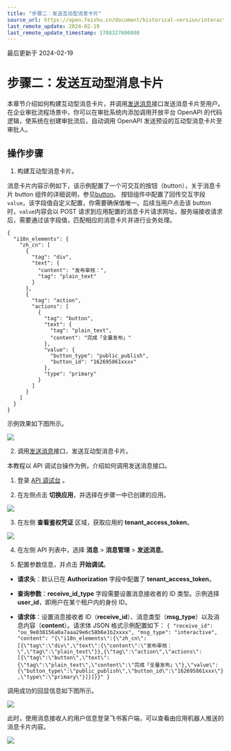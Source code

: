 ```yaml
---
title: "步骤二：发送互动型消息卡片"
source_url: https://open.feishu.cn/document/historical-version/interactive-message-card-sending/message-card-reference
last_remote_update: 2024-02-19
last_remote_update_timestamp: 1708327696000
---
```

最后更新于 2024-02-19

# 步骤二：发送互动型消息卡片

本章节介绍如何构建互动型消息卡片，并调用[发送消息](https://open.feishu.cn/document/uAjLw4CM/ukTMukTMukTM/reference/im-v1/message/create)接口发送消息卡片至用户。在企业审批流程场景中，你可以在审批系统内添加调用开放平台 OpenAPI 的代码逻辑，使系统在创建审批流后，自动调用 OpenAPI 发送预设的互动型消息卡片至审批人。

## 操作步骤

1. 构建互动型消息卡片。

消息卡片内容示例如下，该示例配置了一个可交互的按钮（button），关于消息卡片 button 组件的详细说明，参见[button](https://open.feishu.cn/document/ukTMukTMukTM/uEzNwUjLxcDM14SM3ATN)。
按钮组件中配置了回传交互字段`value`，该字段值自定义配置，你需要确保值唯一。后续当用户点击该 button 时，`value`内容会以 POST 请求到应用配置的消息卡片请求网址，服务端接收请求后，需要通过该字段值，匹配相应的消息卡片并进行业务处理。

```
{
  "i18n_elements": {
    "zh_cn": [
      {
        "tag": "div",
        "text": {
          "content": "发布审核：",
          "tag": "plain_text"
        }
      },
      {
        "tag": "action",
        "actions": [
          {
            "tag": "button",
            "text": {
              "tag": "plain_text",
              "content": "完成「全量发布」"
            },
            "value": {
              "button_type": "public_publish",
              "button_id": "162695861xxxx"
            },
            "type": "primary"
          }
        ]
      }
    ]
  }
}
```

示例效果如下图所示。

![](https://sf3-cn.feishucdn.com/obj/open-platform-opendoc/d14a9b86947b0b5b3085333bb73fb02d_Yo3wXDrOGA.png?height=212&lazyload=true&maxWidth=450&width=812)

2. 调用[发送消息](https://open.feishu.cn/document/uAjLw4CM/ukTMukTMukTM/reference/im-v1/message/create)接口，发送互动型消息卡片。

本教程以 API 调试台操作为例，介绍如何调用发送消息接口。

1. 登录 [API 调试台](https://open.feishu.cn/api-explorer) 。

2. 在左侧点击 **切换应用**，并选择在步骤一中已创建的应用。

![](https://sf3-cn.feishucdn.com/obj/open-platform-opendoc/39135f46288eaf4a4c5b922ed949084c_3Hv9X1E6JV.png?height=1552&lazyload=true&maxWidth=600&width=2882)

3. 在左侧 **查看鉴权凭证** 区域，获取应用的 **tenant_access_token**。

![](https://sf3-cn.feishucdn.com/obj/open-platform-opendoc/8e98d936923d00aa428807e90766196b_BKWLWYUVlR.png?height=1444&lazyload=true&maxWidth=600&width=2880)

4. 在左侧 API 列表中，选择 **消息** > **消息管理** > **发送消息**。

5. 配置参数信息，并点击 **开始调试**。

- **请求头**：默认已在 **Authorization** 字段中配置了 **tenant_access_token**。

- **查询参数**：**receive_id_type** 字段需要设置消息接收者的 ID 类型。示例选择 **user_id**，即用户在某个租户内的身份 ID。

- **请求体**：设置消息接收者 ID（**receive_id**）、消息类型（**msg_type**）以及消息内容（**content**）。请求体 JSON 格式示例配置如下：
            ```
          {
              "receive_id": "ou_9e038156a0a7aaa29e6c58b6e1b2xxxx",
              "msg_type": "interactive",
              "content": "{\"i18n_elements\":{\"zh_cn\":[{\"tag\":\"div\",\"text\":{\"content\":\"发布审核：\",\"tag\":\"plain_text\"}},{\"tag\":\"action\",\"actions\":[{\"tag\":\"button\",\"text\":{\"tag\":\"plain_text\",\"content\":\"完成「全量发布」\"},\"value\":{\"button_type\":\"public_publish\",\"button_id\":\"162695861xxx\"},\"type\":\"primary\"}]}]}}"
          }
            ```

调用成功的回显信息如下图所示。

![](https://sf3-cn.feishucdn.com/obj/open-platform-opendoc/42c10c150a93a8d52384b50c34ad1697_B9pEjG5sMe.png?height=1104&lazyload=true&maxWidth=600&width=2244)

此时，使用消息接收人的用户信息登录飞书客户端，可以查看由应用机器人推送的消息卡片内容。

![](https://sf3-cn.feishucdn.com/obj/open-platform-opendoc/58ba9a96dcc797434e9b810297cf48ba_Tk7S58F3dc.png?height=722&lazyload=true&maxWidth=600&width=2012)
